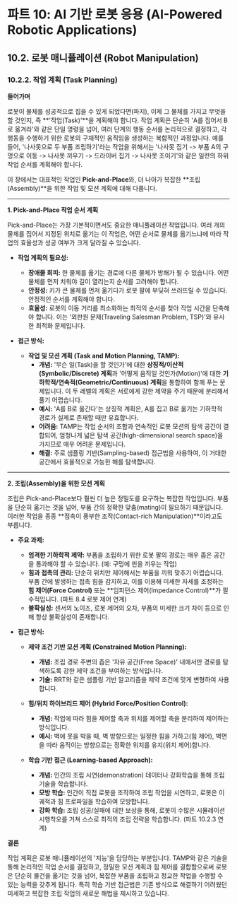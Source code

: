 # 파트 10: AI 기반 로봇 응용 (AI-Powered Robotic Applications)

## 10.2. 로봇 매니퓰레이션 (Robot Manipulation)

### 10.2.2. 작업 계획 (Task Planning)

**들어가며**

로봇이 물체를 성공적으로 집을 수 있게 되었다면(파지), 이제 그 물체를 가지고 무엇을 할 것인지, 즉 **'작업(Task)'**을 계획해야 합니다. 작업 계획은 단순히 'A를 집어서 B로 옮겨라'와 같은 단일 명령을 넘어, 여러 단계의 행동 순서를 논리적으로 결정하고, 각 행동을 수행하기 위한 로봇의 구체적인 움직임을 생성하는 복합적인 과정입니다. 예를 들어, '나사못으로 두 부품 조립하기'라는 작업을 위해서는 '나사못 집기 -> 부품 A의 구멍으로 이동 -> 나사못 끼우기 -> 드라이버 집기 -> 나사못 조이기'와 같은 일련의 하위 작업 순서를 계획해야 합니다.

이 장에서는 대표적인 작업인 **Pick-and-Place**와, 더 나아가 복잡한 **조립(Assembly)**을 위한 작업 및 모션 계획에 대해 다룹니다.

---

**1. Pick-and-Place 작업 순서 계획**

Pick-and-Place는 가장 기본적이면서도 중요한 매니퓰레이션 작업입니다. 여러 개의 물체를 집어서 지정된 위치로 옮기는 이 작업은, 어떤 순서로 물체를 옮기느냐에 따라 작업의 효율성과 성공 여부가 크게 달라질 수 있습니다.

- **작업 계획의 필요성:**
  - **장애물 회피:** 한 물체를 옮기는 경로에 다른 물체가 방해가 될 수 있습니다. 어떤 물체를 먼저 치워야 길이 열리는지 순서를 고려해야 합니다.
  - **안정성:** 키가 큰 물체를 먼저 옮기다가 로봇 팔에 부딪혀 쓰러뜨릴 수 있습니다. 안정적인 순서를 계획해야 합니다.
  - **효율성:** 로봇의 이동 거리를 최소화하는 최적의 순서를 찾아 작업 시간을 단축해야 합니다. 이는 '외판원 문제(Traveling Salesman Problem, TSP)'와 유사한 최적화 문제입니다.

- **접근 방식:**
  - **작업 및 모션 계획 (Task and Motion Planning, TAMP):**
    - **개념:** '무슨 일(Task)을 할 것인가'에 대한 **상징적/이산적(Symbolic/Discrete) 계획**과 '어떻게 움직일 것인가(Motion)'에 대한 **기하학적/연속적(Geometric/Continuous) 계획**을 통합하여 함께 푸는 문제입니다. 이 두 레벨의 계획은 서로에게 강한 제약을 주기 때문에 분리해서 풀기 어렵습니다.
    - **예시:** 'A를 B로 옮긴다'는 상징적 계획은, A를 집고 B로 옮기는 기하학적 경로가 실제로 존재할 때만 유효합니다.
    - **어려움:** TAMP는 작업 순서의 조합과 연속적인 로봇 모션의 탐색 공간이 결합되어, 엄청나게 넓은 탐색 공간(high-dimensional search space)을 가지므로 매우 어려운 문제입니다.
    - **해결:** 주로 샘플링 기반(Sampling-based) 접근법을 사용하여, 이 거대한 공간에서 효율적으로 가능한 해를 탐색합니다.

---

**2. 조립(Assembly)을 위한 모션 계획**

조립은 Pick-and-Place보다 훨씬 더 높은 정밀도를 요구하는 복잡한 작업입니다. 부품을 단순히 옮기는 것을 넘어, 부품 간의 정확한 맞춤(mating)이 필요하기 때문입니다. 이러한 작업을 종종 **접촉이 풍부한 조작(Contact-rich Manipulation)**이라고도 부릅니다.

- **주요 과제:**
  - **엄격한 기하학적 제약:** 부품을 조립하기 위한 로봇 팔의 경로는 매우 좁은 공간을 통과해야 할 수 있습니다. (예: 구멍에 핀을 끼우는 작업)
  - **힘과 접촉의 관리:** 단순히 위치만 제어해서는 부품을 끼워 맞추기 어렵습니다. 부품 간에 발생하는 접촉 힘을 감지하고, 이를 이용해 미세한 자세를 조정하는 **힘 제어(Force Control)** 또는 **임피던스 제어(Impedance Control)**가 필수적입니다. (파트 8.4 로봇 제어 연계)
  - **불확실성:** 센서의 노이즈, 로봇 제어의 오차, 부품의 미세한 크기 차이 등으로 인해 항상 불확실성이 존재합니다.

- **접근 방식:**
  - **제약 조건 기반 모션 계획 (Constrained Motion Planning):**
    - **개념:** 조립 경로 주변의 좁은 '자유 공간(Free Space)' 내에서만 경로를 탐색하도록 강한 제약 조건을 부여하는 방식입니다.
    - **기술:** RRT와 같은 샘플링 기반 알고리즘을 제약 조건에 맞게 변형하여 사용합니다.

  - **힘/위치 하이브리드 제어 (Hybrid Force/Position Control):**
    - **개념:** 작업에 따라 힘을 제어할 축과 위치를 제어할 축을 분리하여 제어하는 방식입니다.
    - **예시:** 벽에 못을 박을 때, 벽 방향으로는 일정한 힘을 가하고(힘 제어), 벽면을 따라 움직이는 방향으로는 정확한 위치를 유지(위치 제어)합니다.

  - **학습 기반 접근 (Learning-based Approach):**
    - **개념:** 인간의 조립 시연(demonstration) 데이터나 강화학습을 통해 조립 기술을 학습합니다.
    - **모방 학습:** 인간이 직접 로봇을 조작하여 조립 작업을 시연하고, 로봇은 이 궤적과 힘 프로파일을 학습하여 모방합니다.
    - **강화 학습:** 조립 성공/실패에 대한 보상을 통해, 로봇이 수많은 시뮬레이션 시행착오를 거쳐 스스로 최적의 조립 전략을 학습합니다. (파트 10.2.3 연계)

**결론**

작업 계획은 로봇 매니퓰레이션의 '지능'을 담당하는 부분입니다. TAMP와 같은 기술을 통해 논리적인 작업 순서를 결정하고, 정밀한 모션 계획과 힘 제어를 결합함으로써 로봇은 단순히 물건을 옮기는 것을 넘어, 복잡한 부품을 조립하고 정교한 작업을 수행할 수 있는 능력을 갖추게 됩니다. 특히 학습 기반 접근법은 기존 방식으로 해결하기 어려웠던 미세하고 복잡한 조립 작업의 새로운 해법을 제시하고 있습니다.
